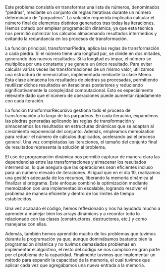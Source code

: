 Este problema consistía en transformar una lista de números, denominados "piedras", mediante un conjunto de reglas iterativas durante un número determinado de "parpadeos". La solución requerida implicaba calcular el número final de elementos distintos generados tras todas las iteraciones. Hemos optado por emplear programación dinámica, ya que esta técnica nos permitió optimizar los cálculos almacenando resultados intermedios y evitando la redundancia en los procesos de transformación.

La función principal, transformarPiedra, aplica las reglas de transformación a cada piedra. Si el número tiene una longitud par, se divide en dos mitades, generando dos nuevos resultados. Si la longitud es impar, el número se multiplica por una constante y se genera un único resultado. Para evitar calcular varias veces las transformaciones de un mismo valor, utilizamos una estructura de memoization, implementada mediante la clase Memo. Esta clase almacena los resultados de piedras ya procesadas, permitiendo reutilizar dichos resultados en iteraciones posteriores y reduciendo significativamente la complejidad computacional. Esto es especialmente relevante dado que el número de operaciones puede aumentar rápidamente con cada iteración.

La función transformarRecursivo gestiona todo el proceso de transformación a lo largo de los parpadeos. En cada iteración, expandimos las piedras generadas aplicando las reglas de transformación y almacenamos los resultados en estructuras dinámicas que se adaptan al crecimiento exponencial del conjunto. Además, empleamos memoization para reducir el número de cálculos duplicados, acelerando así el proceso general. Una vez completadas las iteraciones, el tamaño del conjunto final de resultados representa la solución al problema.

El uso de programación dinámica nos permitió capturar de manera clara las dependencias entre las transformaciones y almacenar los resultados intermedios, lo que asegura que las operaciones sean eficientes incluso para un número elevado de iteraciones. Al igual que en el día 10, realizamos una gestión adecuada de los recursos, liberando la memoria dinámica al finalizar el programa. Este enfoque combinó la optimización mediante memoization con una implementación escalable, logrando resolver el problema de manera eficiente y dentro de los límites de tiempo establecidos.

Una vez acabado el código, hemos reflexionado y nos ha ayudado mucho a aprender a manejar bien los arrays dinámicos y a recordar todo lo relacionado con las clases (constructores, destructores, etc.) y como manejarse con ellas.

Además, también hemos aprendido mucho de los problemas que tuvimos durante la programación ya que, aunque dominábamos bastante bien la programación dinámica y no tuvimos demasiados problemas en implementar el algoritmo, el resto del código se nos complicó en gran parte por el problema de la capacidad. Finalmente tuvimos que implementar un método para expandir la capacidad de la memoria, el cual tuvimos que aplicar cada vez que agregábamos una nueva entrada a la memoria.
